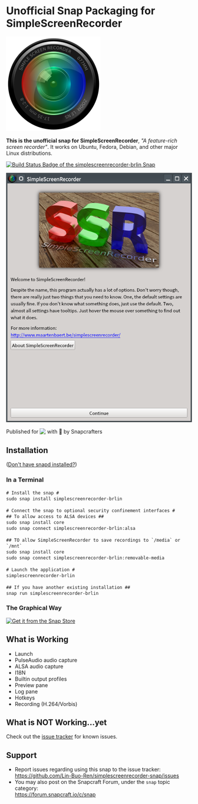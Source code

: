 # Unofficial Snap Packaging for SimpleScreenRecorder
<!--
	Use the Staticaly service for easy access to in-repo pictures:
	https://www.staticaly.com/
-->
<img src='gui/simplescreenrecorder.png' title='Icon of SimpleScreenRecorder' alt='Icon of SimpleScreenRecorder' />

**This is the unofficial snap for SimpleScreenRecorder**, *"A feature-rich screen recorder"*. It works on Ubuntu, Fedora, Debian, and other major Linux distributions.

[![Build Status Badge of the `simplescreenrecorder-brlin` Snap](https://build.snapcraft.io/badge/Lin-Buo-Ren/simplescreenrecorder-snap.svg "Build Status ofsimplescreenrecorder-brlin` snap")](https://build.snapcraft.io/user/Lin-Buo-Ren/simplescreenrecorder-snap)

![Screenshot of the Snapped Application](local/screenshots/welcome-screen.png "Screenshot of the Snapped Application")

Published for <img src="http://anything.codes/slack-emoji-for-techies/emoji/tux.png" align="top" width="24" /> with 💝 by Snapcrafters

## Installation
([Don't have snapd installed?](https://snapcraft.io/docs/core/install))

### In a Terminal
    # Install the snap #
    sudo snap install simplescreenrecorder-brlin
    
    # Connect the snap to optional security confinement interfaces #
    ## To allow access to ALSA devices ##
    sudo snap install core
    sudo snap connect simplescreenrecorder-brlin:alsa
    
    ## TO allow SimpleScreenRecorder to save recordings to `/media` or `/mnt`
    sudo snap install core
    sudo snap connect simplescreenrecorder-brlin:removable-media
    
    # Launch the application #
    simplescreenrecorder-brlin
    
    ## If you have another existing installation ##
    snap run simplescreenrecorder-brlin

### The Graphical Way
[![Get it from the Snap Store](https://snapcraft.io/static/images/badges/en/snap-store-black.svg)](https://snapcraft.io/simplescreenrecorder-brlin)

## What is Working
* Launch
* PulseAudio audio capture
* ALSA audio capture
* I18N
* Builtin output profiles
* Preview pane
* Log pane
* Hotkeys
* Recording (H.264/Vorbis)

## What is NOT Working...yet 
Check out the [issue tracker](https://github.com/Lin-Buo-Ren/simplescreenrecorder-snap/issues) for known issues.

## Support
* Report issues regarding using this snap to the issue tracker:  
  <https://github.com/Lin-Buo-Ren/simplescreenrecorder-snap/issues>
* You may also post on the Snapcraft Forum, under the `snap` topic category:  
  <https://forum.snapcraft.io/c/snap>
